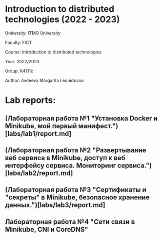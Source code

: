 # Introduction to distributed technologies (2022 - 2023)

University: ITMO University

Faculty: FICT

Course: Introduction to distributed technologies

Year: 2022/2023

Group: K4111с

Author: Avdeeva Margarita Leonidovna

# Lab reports:

## (Лабораторная работа №1 "Установка Docker и Minikube, мой первый манифест.")[labs/lab1/report.md]
## (Лабораторная работа №2 "Развертывание веб сервиса в Minikube, доступ к веб интерфейсу сервиса. Мониторинг сервиса.")[labs/lab2/report.md]
## (Лабораторная работа №3 "Сертификаты и "секреты" в Minikube, безопасное хранение данных.")[labs/lab3/report.md]
## Лабораторная работа №4 "Сети связи в Minikube, CNI и CoreDNS"
